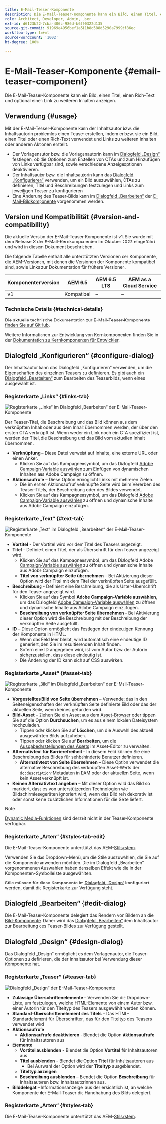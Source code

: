 ```yaml
---
title: E-Mail-Teaser-Komponente
description: Die E-Mail-Teaser-Komponente kann ein Bild, einen Titel, einen Rich-Text und optional einen Link zu weiteren Inhalten anzeigen.
role: Architect, Developer, Admin, User
exl-id: d6123b22-7cba-406c-986d-b6f00322d135
source-git-commit: 91969e4956bef1a511b8d588d5290a7999bf86ec
workflow-type: tm+mt
source-wordcount: '1002'
ht-degree: 100%

---
```



# E-Mail-Teaser-Komponente {#email-teaser-component}

Die E-Mail-Teaser-Komponente kann ein Bild, einen Titel, einen Rich-Text und optional einen Link zu weiteren Inhalten anzeigen.

## Verwendung {#usage}

Mit der E-Mail-Teaser-Komponente kann der Inhaltsautor bzw. die Inhaltsautorin problemlos einen Teaser erstellen, indem er bzw. sie ein Bild, einen Titel oder einen Rich-Text verwendet und Links zu weiteren Inhalten oder anderen Aktionen erstellt.

* Der Vorlagenautor bzw. die Vorlagenautorin kann im [Dialogfeld „Design“](#design-dialog) festlegen, ob die Optionen zum Erstellen von CTAs und zum Hinzufügen von Links verfügbar sind, sowie verschiedene Anzeigeoptionen deaktivieren.
* Der Inhaltsautor bzw. die Inhaltsautorin kann das [Dialogfeld „Konfigurieren“](#configure-dialog) verwenden, um ein Bild auszuwählen, CTAs zu definieren, Titel und Beschreibungen festzulegen und Links zum jeweiligen Teaser zu konfigurieren.
* Eine Änderung des Teaser-Bilds kann im [Dialogfeld „Bearbeiten“](image.md#edit-dialog) der [E-Mail-Bildkomponente](image.md) vorgenommen werden.

## Version und Kompatibilität {#version-and-compatibility}

Die aktuelle Version der E-Mail-Teaser-Komponente ist v1. Sie wurde mit dem Release X der E-Mail-Kernkomponenten im Oktober 2022 eingeführt und wird in diesem Dokument beschrieben.

Die folgende Tabelle enthält alle unterstützten Versionen der Komponente, die AEM-Versionen, mit denen die Versionen der Komponente kompatibel sind, sowie Links zur Dokumentation für frühere Versionen.

| Komponentenversion | AEM 6.5 | AEM 6.5 LTS | AEM as a Cloud Service |
|---|---|---|---|
| v1 | Kompatibel | – | – |

### Technische Details {#technical-details}

Die aktuelle technische Dokumentation zur E-Mail-Teaser-Komponente [finden Sie auf GitHub](https://adobe.com/go/aem_cmp_tech_email_teaser_v1).

Weitere Informationen zur Entwicklung von Kernkomponenten finden Sie in der [Dokumentation zu Kernkomponenten für Entwickler](/help/developing/overview.md).

## Dialogfeld „Konfigurieren“ {#configure-dialog}

Der Inhaltsautor kann das Dialogfeld „Konfigurieren“ verwenden, um die Eigenschaften des einzelnen Teasers zu definieren. Es gibt auch ein [Dialogfeld „Bearbeiten“](#edit-dialog) zum Bearbeiten des Teaserbilds, wenn eines ausgewählt ist.

### Registerkarte „Links“ {#links-tab}

![Registerkarte „Links“ im Dialogfeld „Bearbeiten“ der E-Mail-Teaser-Komponente](/help/email/assets/email-teaser-edit-links.png)

Der Teaser-Titel, die Beschreibung und das Bild können aus dem verknüpften Inhalt oder aus dem Inhalt übernommen werden, der über den ersten CTA verknüpft ist. Wenn weder ein Link noch ein CTA spezifiziert ist, werden der Titel, die Beschreibung und das Bild vom aktuellen Inhalt übernommen.

* **Verknüpfung** – Diese Datei verweist auf Inhalte, eine externe URL oder einen Anker.
   * Klicken Sie auf das Kampagnensymbol, um das Dialogfeld [Adobe Campaign-Variable auswählen](/help/email/campaign-variables.md) zum Einfügen von dynamischen Inhalten aus Adobe Campaign zu öffnen.
* **Aktionsaufrufe** – Diese Option ermöglicht Links mit mehreren Zielen.
   * Die im ersten Aktionsaufruf verknüpfte Seite wird beim Vererben des Teaser-Titels, der Beschreibung oder des Bildes verwendet.
   * Klicken Sie auf das Kampagnensymbol, um das Dialogfeld [Adobe Campaign-Variable auswählen](/help/email/campaign-variables.md) zu öffnen und dynamische Inhalte aus Adobe Campaign einzufügen.

### Registerkarte „Text“ {#text-tab}

![Registerkarte „Text“ im Dialogfeld „Bearbeiten“ der E-Mail-Teaser-Komponente](/help/email/assets/email-teaser-edit-text.png)

* **Vortitel** - Der Vortitel wird vor dem Titel des Teasers angezeigt.
* **Titel** - Definiert einen Titel, der als Überschrift für den Teaser angezeigt wird.
   * Klicken Sie auf das Kampagnensymbol, um das Dialogfeld [Adobe Campaign-Variable auswählen](/help/email/campaign-variables.md) zu öffnen und dynamische Inhalte aus Adobe Campaign einzufügen.
   * **Titel von verknüpfter Seite übernehmen** - Bei Aktivierung dieser Option wird der Titel mit dem Titel der verknüpften Seite ausgefüllt.
* **Beschreibung** - Definiert eine Beschreibung, die als Unter-Überschrift für den Teaser angezeigt wird.
   * Klicken Sie auf das Symbol **Adobe Campaign-Variable auswählen**, um das Dialogfeld [Adobe Campaign-Variable auswählen](/help/email/campaign-variables.md) zu öffnen und dynamische Inhalte aus Adobe Campaign einzufügen.
   * **Beschreibung von verknüpfter Seite übernehmen** – Bei Aktivierung dieser Option wird die Beschreibung mit der Beschreibung der verknüpften Seite ausgefüllt.
* **ID** – Diese Option ermöglicht das Festlegen der eindeutigen Kennung der Komponente in HTML.
   * Wenn das Feld leer bleibt, wird automatisch eine eindeutige ID generiert, den Sie im resultierenden Inhalt finden.
   * Sofern eine ID angegeben wird, ist vom Autor bzw. der Autorin sicherzustellen, dass diese eindeutig ist.
   * Die Änderung der ID kann sich auf CSS auswirken.

### Registerkarte „Asset“ {#asset-tab}

![Registerkarte „Bild“ im Dialogfeld „Bearbeiten“ der E-Mail-Teaser-Komponente](/help/email/assets/email-teaser-edit-image.png)

* **Vorgestelltes Bild von Seite übernehmen** – Verwendet das in den Seiteneigenschaften der verknüpften Seite definierte Bild oder das der aktuellen Seite, wenn keines gefunden wird.
* **Bild-Asset** – Ziehen Sie ein Asset aus dem [Asset-Browser](https://experienceleague.adobe.com/docs/experience-manager-cloud-service/sites/authoring/fundamentals/environment-tools.html?lang=de) oder tippen Sie auf die Option **Durchsuchen**, um es aus einem lokalen Dateisystem hochzuladen.
   * Tippen oder klicken Sie auf **Löschen**, um die Auswahl des aktuell ausgewählten Bilds aufzuheben.
   * Tippen oder klicken Sie auf **Bearbeiten**, um die [Ausgabedarstellungen des Assets](https://experienceleague.adobe.com/docs/experience-manager-cloud-service/assets/manage/manage-digital-assets.html?lang=de) im Asset-Editor zu verwalten.
* **Alternativtext für Barrierefreiheit** – In diesem Feld können Sie eine Beschreibung des Bildes für sehbehinderte Benutzer definieren.
   * **Alternativtext von Seite übernehmen** – Diese Option verwendet die alternative Beschreibung des verknüpften Asset-Werts der `dc:description`-Metadaten in DAM oder der aktuellen Seite, wenn kein Asset verknüpft ist.
* **Keinen Alternativtext angeben** – Mit dieser Option wird das Bild so markiert, dass es von unterstützenden Technologien wie Bildschirmlesegeräten ignoriert wird, wenn das Bild rein dekorativ ist oder sonst keine zusätzlichen Informationen für die Seite liefert.

>[!NOTE]
>
>[Dynamic Media-Funktionen](image.md#dynamic-media) sind derzeit nicht in der Teaser-Komponente verfügbar.

### Registerkarte „Arten“ {#styles-tab-edit}

Die E-Mail-Teaser-Komponente unterstützt das AEM-[Stilsystem](/help/get-started/authoring.md#component-styling).

Verwenden Sie das Dropdown-Menü, um die Stile auszuwählen, die Sie auf die Komponente anwenden möchten. Die im Dialogfeld „Bearbeiten“ vorgenommenen Auswahlen haben denselben Effekt wie die in der Komponenten-Symbolleiste ausgewählten.

Stile müssen für diese Komponente im [Dialogfeld „Design“](#design-dialog) konfiguriert werden, damit die Registerkarte zur Verfügung steht.

## Dialogfeld „Bearbeiten“ {#edit-dialog}

Die E-Mail-Teaser-Komponente delegiert das Rendern von Bildern an die [Bild-Komponente](image.md). Daher wird das [Dialogfeld „Bearbeiten“](image.md#edit-dialog) dem Inhaltsautor zur Bearbeitung des Teaser-Bildes zur Verfügung gestellt.

## Dialogfeld „Design“ {#design-dialog}

Das Dialogfeld „Design“ ermöglicht es dem Vorlagenautor, die Teaser-Optionen zu definieren, die der Inhaltsautor bei Verwendung dieser Komponente hat.

### Registerkarte „Teaser“ {#teaser-tab}

![Dialogfeld „Design“ der E-Mail-Teaser-Komponente](/help/email/assets/email-teaser-design.png)

* **Zulässige Überschriftenelemente** – Verwenden Sie die Dropdown-Liste, um festzulegen, welche HTML-Elemente von einem Autor bzw. einer Autorin für den Titeltyp des Teasers ausgewählt werden können.
* **Standard-Überschriftenelement des Titels** – Das HTML-Standardelement für Überschriften, das für den Titeltyp des Teasers verwendet wird
* **Aktionsaufrufe**
   * **Aktionsaufrufe deaktivieren** - Blendet die Option **Aktionsaufrufe** für Inhaltsautoren aus
* **Elemente**
   * **Vortitel ausblenden** - Blendet die Option **Vortitel** für Inhaltsautoren aus
   * **Titel ausblenden** - Blendet die Option **Titel** für Inhaltsautoren aus
      * Bei Auswahl der Option wird der **Titeltyp** ausgeblendet.
   * **Titeltyp anzeigen**
   * **Beschreibung ausblenden** – Blendet die Option **Beschreibung** für Inhaltsautoren bzw. Inhaltsautorinnen aus.
* **Bilddelegat** – Informationsanzeige, aus der ersichtlich ist, an welche Komponente der E-Mail-Teaser die Handhabung des Bilds delegiert.

### Registerkarte „Arten“ {#styles-tab}

Die E-Mail-Teaser-Komponente unterstützt das AEM-[Stilsystem](/help/get-started/authoring.md#component-styling).
